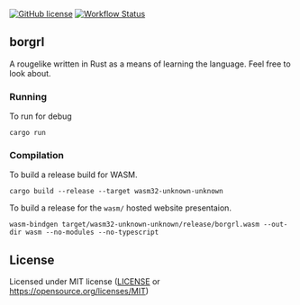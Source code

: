 [![GitHub license](https://img.shields.io/github/license/Naereen/StrapDown.js.svg)](LICENSE)
[![Workflow Status](https://github.com/livioribeiro/cargo-readme/workflows/main/badge.svg)](#)

## borgrl

A rougelike written in Rust as a means of learning the language. 
Feel free to look about. 


### Running
To run for debug
```
cargo run
```


### Compilation
To build a release build for WASM. 
```
cargo build --release --target wasm32-unknown-unknown
```

To build a release for the `wasm/` hosted website presentaion.
```
wasm-bindgen target/wasm32-unknown-unknown/release/borgrl.wasm --out-dir wasm --no-modules --no-typescript
```




## License

Licensed under MIT license ([LICENSE](LICENSE) or https://opensource.org/licenses/MIT)
